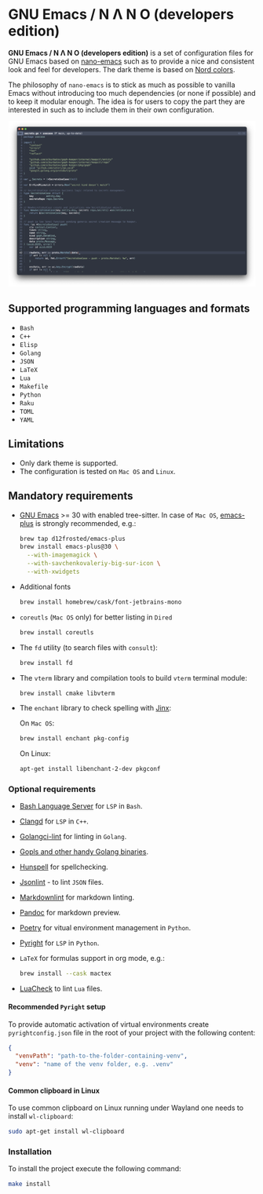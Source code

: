 # GNU Emacs / N Λ N O (developers edition)

**GNU Emacs / N Λ N O (developers edition)** is a set of configuration files
for GNU Emacs based on [nano-emacs](https://github.com/rougier/nano-emacs)
such as to provide a nice and consistent look and feel for developers.
The dark theme is based on [Nord colors](https://www.nordtheme.com/).

The philosophy of `nano-emacs` is to stick as much as possible to
vanilla Emacs without introducing too much dependencies (or none if
possible) and to keep it modular enough. The idea is for users to copy
the part they are interested in such as to include them in their own
configuration.

![preview](./images/nano-emacs-dark.png)

## Supported programming languages and formats

- `Bash`
- `C++`
- `Elisp`
- `Golang`
- `JSON`
- `LaTeX`
- `Lua`
- `Makefile`
- `Python`
- `Raku`
- `TOML`
- `YAML`

## Limitations

- Only dark theme is supported.
- The configuration is tested on `Mac OS` and `Linux`.

## Mandatory requirements

- [GNU Emacs](https://www.gnu.org/software/emacs/) >= 30 with enabled tree-sitter.
  In case of `Mac OS`, [emacs-plus](https://github.com/d12frosted/homebrew-emacs-plus)
  is strongly recommended, e.g.:

  ```bash
  brew tap d12frosted/emacs-plus
  brew install emacs-plus@30 \
    --with-imagemagick \
    --with-savchenkovaleriy-big-sur-icon \
    --with-xwidgets
  ```

- Additional fonts

  ```bash
  brew install homebrew/cask/font-jetbrains-mono
  ```

- `coreutls` (`Mac OS` only) for better listing in `Dired`

  ```bash
  brew install coreutls
  ```

- The `fd` utility (to search files with `consult`):

  ```bash
  brew install fd
  ```

- The `vterm` library and compilation tools to build `vterm` terminal module:

  ```bash
  brew install cmake libvterm
  ```

- The `enchant` library to check spelling with
  [Jinx](https://github.com/minad/jinx):

  On `Mac OS`:

  ```bash
  brew install enchant pkg-config
  ```

  On Linux:

  ```bash
  apt-get install libenchant-2-dev pkgconf
  ```

### Optional requirements

- [Bash Language Server](https://github.com/bash-lsp/bash-language-server) for
  `LSP` in `Bash`.
- [Clangd](https://clangd.llvm.org/) for `LSP` in `C++`.
- [Golangci-lint](https://golangci-lint.run/) for linting in `Golang`.
- [Gopls and other handy Golang binaries](./scripts/up-go-tools).
- [Hunspell](https://github.com/hunspell/hunspell) for spellchecking.
- [Jsonlint](https://github.com/zaach/jsonlint) - to lint `JSON` files.
- [Markdownlint](https://github.com/DavidAnson/markdownlint-cli2)
  for markdown linting.
- [Pandoc](https://pandoc.org/) for markdown preview.
- [Poetry](https://python-poetry.org/) for vitual environment management
  in `Python`.
- [Pyright](https://github.com/microsoft/pyright) for `LSP` in `Python`.
- `LaTeX` for formulas support in org mode, e.g.:

  ```bash
  brew install --cask mactex
  ```

- [LuaCheck](https://github.com/lunarmodules/luacheck) to lint `Lua` files.

#### Recommended `Pyright` setup

To provide automatic activation of virtual environments create
`pyrightconfig.json` file in the root of your project with the following content:

``` json
{
  "venvPath": "path-to-the-folder-containing-venv",
  "venv": "name of the venv folder, e.g. .venv"
}
```

#### Common clipboard in Linux

To use common clipboard on Linux running under Wayland one needs to install
`wl-clipboard`:

```bash
sudo apt-get install wl-clipboard
```

### Installation

To install the project execute the following command:

```bash
make install
```
